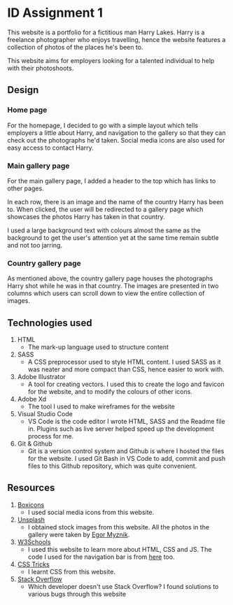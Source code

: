 # ID Assignment 1

This website is a portfolio for a fictitious man Harry Lakes. Harry is a freelance photographer who enjoys travelling, hence the website features a collection of photos of the places he's been to.

This website aims for employers looking for a talented individual to help with their photoshoots.

## Design
### Home page
For the homepage, I decided to go with a simple layout which tells employers a little about Harry, and navigation to the gallery so that they can check out the photographs he'd taken. Social media icons are also used for easy access to contact Harry.

### Main gallery page
For the main gallery page, I added a header to the top which has links to other pages.

In each row, there is an image and the name of the country Harry has been to. When clicked, the user will be redirected to a gallery page which showcases the photos Harry has taken in that country.

I used a large background text with colours almost the same as the background to get the user's attention yet at the same time remain subtle and not too jarring.

### Country gallery page
As mentioned above, the country gallery page houses the photographs Harry shot while he was in that country. The images are presented in two columns which users can scroll down to view the entire collection of images.

## Technologies used
1. HTML
    - The mark-up language used to structure content
2. SASS
    - A CSS preprocessor used to style HTML content. I used SASS as it was neater and more compact than CSS, hence easier to work with.
3. Adobe Illustrator
    - A tool for creating vectors. I used this to create the    logo and favicon for the website, and to modify the colours of other icons.
4. Adobe Xd
    - The tool I used to make wireframes for the website
5. Visual Studio Code
    - VS Code is the code editor I wrote HTML, SASS and the Readme file in. Plugins such as live server helped speed up the development process for me.
6. Git & Github
    - Git is a version control system and Github is where I hosted the files for the website. I used Git Bash in VS Code to add, commit and push files to this Github repository, which was quite convenient.
## Resources
1. [Boxicons](https://boxicons.com)
    - I used social media icons from this website.
2. [Unsplash](https://unsplash.com)
    - I obtained stock images from this website. All the photos in the gallery were taken by [Egor Myznik](https://unsplash.com/@vonshnauzer).
3. [W3Schools](https://w3schools.com)
    - I used this website to learn more about HTML, CSS and JS. The code I used for the navigation bar is from [here](https://www.w3schools.com/howto/howto_js_navbar_hide_scroll.asp) too.
4. [CSS Tricks](https://css-tricks.com/)
    - I learnt CSS from this website.
5. [Stack Overflow](https://stackoverflow.com/)
    - Which developer doesn't use Stack Overflow? I found solutions to various bugs through this website